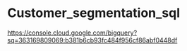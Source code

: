 # Customer_segmentation_sql
https://console.cloud.google.com/bigquery?sq=363169809069:b381b6cb93fc484f956cf86abf0448df
